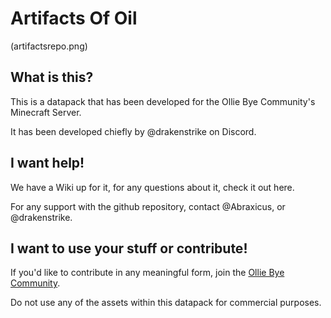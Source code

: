 # Artifacts Of Oil

(artifactsrepo.png)

## What is this?

This is a datapack that has been developed for the Ollie Bye Community's Minecraft Server.


It has been developed chiefly by @drakenstrike on Discord.

## I want help!

We have a Wiki up for it, for any questions about it, check it out here.


For any support with the github repository, contact @Abraxicus, or @drakenstrike.

## I want to use your stuff or contribute!

If you'd like to contribute in any meaningful form, join the [Ollie Bye Community](https://discord.gg/93rgpVt).


Do not use any of the assets within this datapack for commercial purposes.
